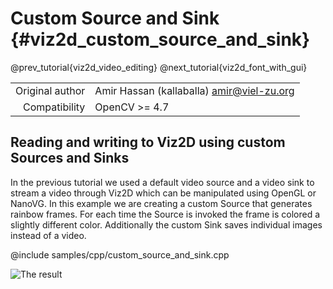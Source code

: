 # Custom Source and Sink {#viz2d_custom_source_and_sink}

@prev_tutorial{viz2d_video_editing}
@next_tutorial{viz2d_font_with_gui}

|    |    |
| -: | :- |
| Original author | Amir Hassan (kallaballa) <amir@viel-zu.org> |
| Compatibility | OpenCV >= 4.7 |

## Reading and writing to Viz2D using custom Sources and Sinks
In the previous tutorial we used a default video source and a video sink to stream a video through Viz2D which can be manipulated using OpenGL or NanoVG. In this example we are creating a custom Source that generates rainbow frames. For each time the Source is invoked the frame is colored a slightly different color. Additionally the custom Sink saves individual images instead of a video.

@include samples/cpp/custom_source_and_sink.cpp

![The result](doc/custom_source_and_sink.png)

